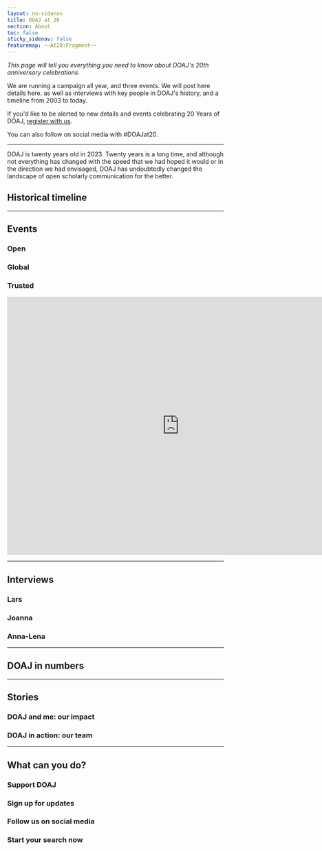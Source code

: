```yaml
---
layout: no-sidenav
title: DOAJ at 20
section: About
toc: false
sticky_sidenav: false
featuremap: ~~At20:Fragment~~
---
```


*This page will tell you everything you need to know about DOAJ's 20th anniversary celebrations.*

We are running a campaign all year, and three events. We will post here details here. as well as interviews with key people in DOAJ's history, and a timeline from 2003 to today. 

If you'd like to be alerted to new details and events celebrating 20 Years of DOAJ, [register with us](https://forms.reform.app/S49aj6/DOAJat20/257xim).

You can also follow on social media with #DOAJat20.

--- 

DOAJ is twenty years old in 2023. Twenty years is a long time, and although not everything has changed with the speed that we had hoped it would or in the direction we had envisaged, DOAJ has undoubtedly changed the landscape of open scholarly communication for the better.

## Historical timeline

---

## Events 

### Open

### Global

### Trusted 

<iframe src="https://calendar.google.com/calendar/embed?src=c_6d218130f54268be7ad9248eac70f7bc155909f55183484201ade73c9d2a0d25%40group.calendar.google.com&ctz=Europe%2FLondon" style="border: 0" width="800" height="600" frameborder="0" scrolling="no"></iframe>

---

## Interviews

### Lars 

### Joanna 

### Anna-Lena

---

## DOAJ in numbers
 
--- 

## Stories 

### DOAJ and me: our impact 

### DOAJ in action: our team

--- 

## What can you do? 

### Support DOAJ 

### Sign up for updates

### Follow us on social media

### Start your search now